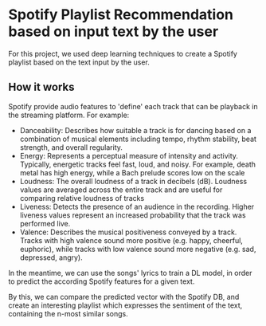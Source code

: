 # Spotify Playlist Recommendation based on input text by the user

For this project, we used deep learning techniques to create a Spotify playlist based on the text input by the user. 

## How it works 

Spotify provide audio features to 'define' each track that can be playback in the streaming platform. For example:

- Danceability: Describes how suitable a track is for dancing based on a combination
of musical elements including tempo, rhythm stability, beat strength, and overall
regularity.
- Energy: Represents a perceptual measure of intensity and activity. Typically,
energetic tracks feel fast, loud, and noisy. For example, death metal has high energy,
while a Bach prelude scores low on the scale
- Loudness: The overall loudness of a track in decibels (dB). Loudness values are
averaged across the entire track and are useful for comparing relative loudness of
tracks
- Liveness: Detects the presence of an audience in the recording. Higher liveness
values represent an increased probability that the track was performed live.
- Valence: Describes the musical positiveness conveyed by a track. Tracks with high
valence sound more positive (e.g. happy, cheerful, euphoric), while tracks with low
valence sound more negative (e.g. sad, depressed, angry). 

In the meantime, we can use the songs' lyrics to train a DL model, in order to predict the according Spotify features for a given text.

By this, we can compare the predicted vector with the Spotify DB, and create an interesting playlist which expresses the sentiment of the text, containing the n-most similar songs.
